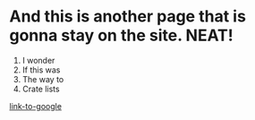 # And this is another page that is gonna stay on the site. NEAT!

1. I wonder
2. If this was
3. The way to
4. Crate lists


[link-to-google](https://www.google.com)
